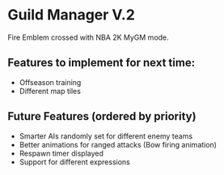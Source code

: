 # Guild Manager V.2

Fire Emblem crossed with NBA 2K MyGM mode.

## Features to implement for next time:

- Offseason training
- Different map tiles

## Future Features (ordered by priority)

- Smarter AIs randomly set for different enemy teams
- Better animations for ranged attacks (Bow firing animation)
- Respawn timer displayed
- Support for different expressions
